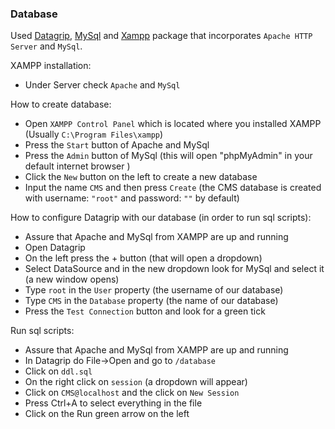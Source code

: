 ### Database
Used [Datagrip](https://www.jetbrains.com/datagrip/?gclid=EAIaIQobChMIufqJxb6x6QIVBoGyCh0w3gi7EAAYASAAEgKsN_D_BwE), [ MySql](https://www.mysql.com/) and [Xampp](https://www.apachefriends.org/ro/download.html) package that incorporates `Apache HTTP Server` and `MySql`.

XAMPP installation:
- Under Server check `Apache` and `MySql`

How to create database:
- Open `XAMPP Control Panel` which is located where you installed XAMPP (Usually `C:\Program Files\xampp`)
- Press the `Start` button of Apache and MySql 
- Press the `Admin` button of MySql (this will open "phpMyAdmin" in your default internet browser )
- Click the `New` button on the left to create a new database
- Input the name `CMS` and then press `Create` (the CMS database is created with username: `"root"` and password: `""` by default)

How to configure Datagrip with our database (in order to run sql scripts):
- Assure that Apache and MySql from XAMPP are up and running
- Open Datagrip
- On the left press the + button (that will open a dropdown)
- Select DataSource and in the new dropdown look for MySql and select it (a new window opens)
- Type `root` in the `User` property (the username of our database)
- Type `CMS` in the `Database` property (the name of our database)
- Press the `Test Connection` button and look for a green tick

Run sql scripts:
- Assure that Apache and MySql from XAMPP are up and running
- In Datagrip do File->Open and go to `/database`
- Click on `ddl.sql`
- On the right click on `session` (a dropdown will appear)
- Click on `CMS@localhost` and the click on `New Session`
- Press Ctrl+A to select everything in the file
- Click on the Run green arrow on the left

